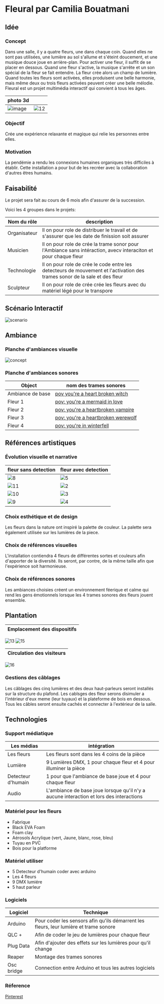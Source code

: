 # Fleural par Camilia Bouatmani

## Idée 

### Concept

Dans une salle, il y a quatre fleurs, une dans chaque coin. Quand elles ne sont pas utilisées, une lumière au sol s'allume et s'éteint doucement, et une musique douce joue en arrière-plan. Pour activer une fleur, il suffit de se placer en dessous. Quand une fleur s'active, la musique s'arrête et un son spécial de la fleur se fait entendre. La fleur crée alors un champ de lumière. Quand toutes les fleurs sont activées, elles produisent une belle harmonie, mais même deux ou trois fleurs activées peuvent créer une belle mélodie. Fleural est un projet multimédia interactif qui convient à tous les âges.

| photo 3d    |  |
| -------- | ------- |
| ![image](https://github.com/user-attachments/assets/45eae04b-ebb2-4129-8e74-7171c3e5c1d9)  | ![12](https://github.com/user-attachments/assets/092cb94b-6e8a-421d-90e6-d60dfae3f006)   |


### Objectif
Crée une expérience relaxante et magique qui relie les personnes entre elles.

### Motivation
La pendémie a rendu les connexions humaines organiques très difficiles à établir. Cette installation a pour but de les recréer avec la collaboration d'autres êtres humains.

## Faisabilité
Le projet sera fait au cours de 6 mois afin d'assurer de la succession.

Voici les 4 groupes dans le projets:

| Nom du rôle   | description |
| -------- | ------- |
| Organisateur  | Il on pour role de distribuer le travail et de s'assurer que les date de finission soit assurer  |
| Musicien  | Il on pour role de crée la trame sonor pour l'Ambiance sans intéraction, avecv interaciton et pour chaque fleur|
| Technologie  | Il on pour role de crée le code entre les detecteurs de mouvement et l'activation des trames sonor de la sale et des fleur |
| Sculpteur   | Il on pour role de crée crée les fleurs avec du matériel légé pour le transpore |


## Scénario Interactif
![scenario](https://github.com/user-attachments/assets/624e50db-6a62-46eb-94c8-a3ea8c381487)



## Ambiance

### Planche d'ambiances visuelle

![concept](https://github.com/user-attachments/assets/0f69f9e7-810d-4c3c-8cca-bf2ef41a6479)


### Planche d'ambiances sonores

| Object    | nom des trames sonores |
| -------- | ------- |
| Ambiance de base  | [pov you're a heart broken witch ](https://www.youtube.com/watch?v=vxYZJ1-EWVQ)    |
| Fleur 1 | [pov: you're a mermaid in love](https://www.youtube.com/watch?v=U_02FMDyJOU&list=PLqpeMhCB55CmLuh9VQNkxPIBa52ekTbLW)     |
| Fleur 2   | [pov: you're a heartbroken vampire](https://www.youtube.com/watch?v=MvkBrbs9qPg&list=PLqpeMhCB55Cn803YyDNMm_rJMJFQI9zMC&index=1)    |
| Fleur 3    |  [pov: you're a heartbroken werewolf](https://www.youtube.com/watch?v=8ezZtyN03S0&list=PLqpeMhCB55Cn803YyDNMm_rJMJFQI9zMC&index=7)    |
| Fleur 4    |  [pov: you're in winterfell](https://www.youtube.com/watch?v=lZMtOF8Qcjs)    |



## Références artistiques
### Évolution visuelle et narrative

| fleur sans detection | fleur avec detection |
| -------- | ------- |
| ![8](https://github.com/user-attachments/assets/746ed0f4-7505-4eed-a6af-d01107712587) | ![5](https://github.com/user-attachments/assets/8d9e8056-1b64-453d-b42f-58adbf141b36)   |
| ![11](https://github.com/user-attachments/assets/03e2511b-6444-45fd-9cf8-96d9125de50d)  | ![2](https://github.com/user-attachments/assets/9eaea1ae-66d5-4530-ac5f-c0d044bfd5ff)   |
| ![10](https://github.com/user-attachments/assets/265c7390-c4cc-41f5-b120-cf23dd38488b)  | ![3](https://github.com/user-attachments/assets/0593aa1d-795e-4e50-a405-3ecaca9822da)   |
| ![9](https://github.com/user-attachments/assets/95835566-c4f6-4c12-803e-868267b2b34c)  | ![4](https://github.com/user-attachments/assets/58f1d20d-a2e7-43fc-adfb-67e4d8556e1d)   |





### Choix esthétique et de design

Les fleurs dans la nature ont inspiré la palette de couleur. La palette sera également utilisée sur les lumières de la piece. 

### Choix de références visuelles

L'installation contiendra 4 fleurs de différentes sortes et couleurs afin d'apporter de la diversité. Ils seront, par contre, de la même taille afin que l'expérience soit harmonieuse.

### Choix de références sonores

Les ambiances choisies créent un environnement féerique et calme qui rend les gens émotionnels lorsque les 4 trames sonores des fleurs jouent ensemble.

## Plantation
| Emplacement des dispositifs |
| -------- |
![13](https://github.com/user-attachments/assets/aa4f8697-b1fb-41e5-b218-099d159721d3)
![15](https://github.com/user-attachments/assets/c0fbd333-141a-46f1-86ae-6fe79c77fe85)

| Circulation des visiteurs |
| -------- |
![16](https://github.com/user-attachments/assets/1cdb7726-3258-4377-a75f-d4d9f541ae26)



### Gestions des câblages
Les câblages des cinq lumières et des deux haut-parleurs seront installés sur la structure du plafond.
Les cablsges des fleur serons disimuler a l'intérieur d'eux meme (leur tuyaux) et la plateforme de bois en dessous.
Tous les câbles seront ensuite cachés et connecter à l'extérieur de la salle.


## Technologies


### Support médiatique
| Les médias    | intégration |
| -------- | ------- |
| Les fleurs  | Les fleurs sont dans les 4 coins de la pièce    |
| Lumière | 9 Lumières DMX, 1 pour chaque fleur et 4 pour illuminer la pièce    |
| Detecteur d'humain    | 1 pour que l'ambiance de base joue et 4 pour chaque fleur    |
| Audio | L'ambiance de base joue lorsque qu'il n'y a aucune interaction et lors des interactions    |

### Matériel pour les fleurs
* Fabrique
* Black EVA Foam
* Foam clay
* Aérosols Acrylique (vert, Jaune, blanc, rose, bleu)
* Tuyau en PVC
* Bois pour la platforme

  
### Matériel utiliser
* 5 Detecteur d'humain coder avec arduino
* Les 4 fleurs
* 9 DMX lumiére
* 5 haut parleur
  
### Logiciels

| Logiciel    | Technique |
| -------- | ------- |
| Arduino  | Pour coder les sensors afin qu'ils démarrent les fleurs, leur lumière et trame sonore    |
| QLC + | Afin de coder le jeu de lumières pour chaque fleur     |
| Plug Data    | Afin d'ajouter des effets sur les lumières pour qu'il change    |
| Reaper    | Montage des trames sonores    |
| Osc bridge   | Connection entre Arduino et tous les autres logiciels      |

### Réference
[Pinterest](https://www.pinterest.com/)

